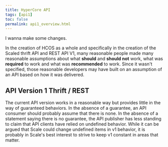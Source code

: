 ```yaml
---
title: HyperCore API
tags: [api1]
toc: false
permalink: api1_overview.html
---
```


I wanna make some changes. 

In the creation of HCOS as a whole and specifically in the creation of the Scaled thrift API and REST API V1, many reasonable people made many reasonable assumptions about what **should** and **should not** work, what was **required** to work and what was **recommended** to work. Since it wasn't specified, those reasonable developers may have built on an assumption of an API based on how it was delivered.

## API Version 1 Thrift / REST

The current API version works in a reasonable way but provides little in the way of guaranteed behaviors. In the absence of a guarantee, an API consumer should probably assume that there is none. In the absence of a statement saying there is no guarantee, the API publisher has less standing to claim that API clients have relied on undefined behavior. While it can be argued that Scale could change undefined items in v1 behavior, it is probably in Scale's best interest to strive to keep v1 constant in areas that matter.
